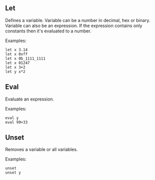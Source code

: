 ﻿## Let

Defines a variable. Variable can be a number in decimal, hex or binary. Variable can also be an expression. If the expression contains only constants then it's evaluated to a number.

Examples:

```
let x 3.14
let x 0xff
let x 0b_1111_1111
let x 01247
let x 3+2
let y x*2
```

## Eval

Evaluate an expression.

Examples:

```
eval y
eval 99+33
```

## Unset

Removes a variable or all variables.

Examples:

```
unset
unset y
```